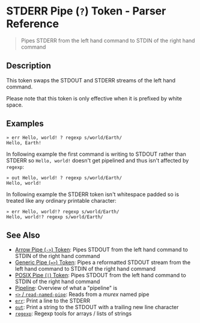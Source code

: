 # STDERR Pipe (`?`) Token - Parser Reference

> Pipes STDERR from the left hand command to STDIN of the right hand command

## Description

This token swaps the STDOUT and STDERR streams of the left hand command.

Please note that this token is only effective when it is prefixed by white
space. 

## Examples

    » err Hello, world! ? regexp s/world/Earth/
    Hello, Earth!
    
In following example the first command is writing to STDOUT rather than STDERR
so `Hello, world!` doesn't get pipelined and thus isn't affected by `regexp`:

    » out Hello, world! ? regexp s/world/Earth/
    Hello, world!
    
In following example the STDERR token isn't whitespace padded so is treated
like any ordinary printable character:

    » err Hello, world!? regexp s/world/Earth/
    Hello, world!? regexp s/world/Earth/

## See Also

* [Arrow Pipe (`->`) Token](../parser/pipe-arrow.md):
  Pipes STDOUT from the left hand command to STDIN of the right hand command
* [Generic Pipe (`=>`) Token](../parser/pipe-generic.md):
  Pipes a reformatted STDOUT stream from the left hand command to STDIN of the right hand command
* [POSIX Pipe (`|`) Token](../parser/pipe-posix.md):
  Pipes STDOUT from the left hand command to STDIN of the right hand command
* [Pipeline](../user-guide/pipeline.md):
  Overview of what a "pipeline" is
* [`<>` / `read-named-pipe`](../commands/namedpipe.md):
  Reads from a _murex_ named pipe
* [`err`](../commands/err.md):
  Print a line to the STDERR
* [`out`](../commands/out.md):
  Print a string to the STDOUT with a trailing new line character
* [`regexp`](../commands/regexp.md):
  Regexp tools for arrays / lists of strings